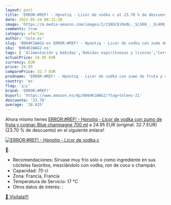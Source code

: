 ```yaml
---
layout: post
title: 'ERROR:#REF! - Hpnotiq - Licor de vodka c al 23.70 % de descuento'
date: 2021-05-24 08:13:38
image: 'https://m.media-amazon.com/images/I/31NGC8iRe0L._SL500_._SL400_.jpg'
comments: true
category: ofertas
author: 'tole.es'
slug: 'B004K1WAG2-es ERROR:#REF! - Hpnotiq - Licor de vodka con zumo de fruta y...'
sku: 'B004K1WAG2-es'
tags: [ 'Alimentación y bebidas','Bebidas espirituosas y licores','Cervezas, vinos y licores','Licores','de','error:#ref!','zumo', ]
actualPrice: 24.95 EUR
currency: EUR
price: 24.95
comparePrice: 32.7 EUR
prodname: 'ERROR:#REF! - Hpnotiq - Licor de vodka con zumo de fruta y cognac Blue champagne  700 ml'
country: 'es'
flag: '🇪🇸'
brand: 'ERROR:#REF!'
buyurl: 'https://www.amazon.es/dp/B004K1WAG2/?tag=tolees-21'
descuento: '23.70'
average: '28.825'
---
```


Ahora mismo tienes [ERROR:#REF! - Hpnotiq - Licor de vodka con zumo de fruta y cognac Blue champagne  700 ml](https://www.amazon.es/dp/B004K1WAG2/?tag=tolees-21) a 24.95 EUR (original: 32.7 EUR) (23.70 %  de descuento) en el siguiente enlace!

[![ERROR:#REF! - Hpnotiq - Licor de vodka c](https://m.media-amazon.com/images/I/31NGC8iRe0L._SL500_._SL400_.jpg)](https://www.amazon.es/dp/B004K1WAG2/?tag=tolees-21)

🔎:

- Recomendaciones: Sírvase muy frío solo o como ingrediente en sus cócteles favoritos, mezclándolo con vodka, ron de coco o champán.
- Capacidad: 70 cl
- Zona: Francia, Francia
- Temperatura de Servicio: 17 °C
- Otros datos de interés: :

[🛒 Visítala!!!](https://www.amazon.es/dp/B004K1WAG2/?tag=tolees-21)
